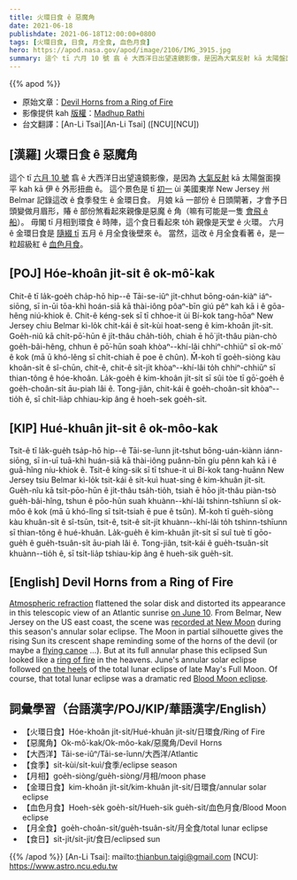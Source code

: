 ```yaml
---
title: 火環日食 ê 惡魔角
date: 2021-06-18
publishdate: 2021-06-18T12:00:00+0800
tags: [火環日食, 日食, 月全食, 血色月食]
hero: https://apod.nasa.gov/apod/image/2106/IMG_3915.jpg
summary: 這个 tī 六月 10 號 翕 ê 大西洋日出望遠鏡影像，是因為大氣反射 kā 太陽盤面搝平 kah kā 伊 ê 外形扭曲 ê。
---
```


{{% apod %}}

- 原始文章：[Devil Horns from a Ring of Fire](https://apod.nasa.gov/apod/ap210618.html)
- 影像提供 kah [版權][copyright]：[Madhup Rathi](mailto:firstname@creativesap.com)
- 台文翻譯：[An-Li Tsai][An-Li Tsai] ([NCU][NCU])

## [漢羅] 火環日食 ê 惡魔角
這个 tī [六月 10 號][on June 10] 翕 ê 大西洋日出望遠鏡影像，是因為 [大氣反射][Atmospheric refraction] kā 太陽盤面搝平 kah kā 伊 ê 外形扭曲 ê。
這个景色是 tī [初一][recorded at New Moon] ùi 美國東岸 New Jersey 州 Belmar 記錄這改 ê 食季發生 ê 金環日食。
月娘 kā 一部份 ê 日頭閘著，才會予日頭變做月眉形，賰 ê 部份煞看起來親像是惡魔 ê 角（嘛有可能是一隻 [會飛 ê 船][flying canoe]）。
毋閣 tī 月相到環食 ê 時陣，這个食日看起來 to̍h 親像是天堂 ê 火環。
六月 ê 金環日食是 [隨綴 tī][on the heels] 五月 ê 月全食後壁來 ê。
當然，這改 ê 月全食看著 ê，是一粒超級紅 ê [血色月食][Blood Moon eclipse]。

## [POJ] Hóe-khoân ji̍t-si̍t ê ok-mô͘-kak
Chit-ê tī la̍k-goe̍h cha̍p-hō hip--ê Tāi-se-iûⁿ ji̍t-chhut bōng-oán-kiàⁿ iáⁿ-siōng, sī in-ūi tōa-khì hoán-siā kā thài-iông pôaⁿ-bīn giú pêⁿ kah kā i ê gōa-hêng niú-khiok ê.
Chit-ê kéng-sek sī tī chhoe-it ùi Bí-kok tang-hōaⁿ New Jersey chiu Belmar kì-lo̍k chit-kái ê si̍t-kùi hoat-seng ê kim-khoân ji̍t-si̍t.
Goe̍h-niû kā chi̍t-pō͘-hūn ê ji̍t-thâu cha̍h-tio̍h, chiah ē hō͘ ji̍t-thâu piàn-chò goe̍h-bâi-hêng, chhun ê pō͘-hūn soah khòaⁿ--khí-lâi chhiⁿ-chhiūⁿ sī ok-mô͘ ê kok (mā ū khó-lêng sī chi̍t-chiah ē poe ê chûn).
M̄-koh tī goe̍h-siòng kàu khoân-si̍t ê sî-chūn, chit-ê, chit-ê si̍t-ji̍t khòaⁿ--khí-lâi to̍h chhiⁿ-chhiūⁿ sī thian-tông ê hóe-khoân.
La̍k-goe̍h ê kim-khoân ji̍t-si̍t sī sûi tòe tī gō͘-goe̍h ê goe̍h-choân-si̍t āu-piah lâi ê.
Tong-jiân, chit-kái ê goe̍h-choân-si̍t khòaⁿ--tio̍h ê, sī chi̍t-lia̍p chhiau-kip âng ê hoeh-sek goe̍h-si̍t.


## [KIP] Hué-khuân ji̍t-si̍t ê ok-môo-kak
Tsit-ê tī la̍k-gue̍h tsa̍p-hō hip--ê Tāi-se-îunn ji̍t-tshut bōng-uán-kiànn iánn-siōng, sī in-uī tuā-khì huán-siā kā thài-iông puânn-bīn gíu pênn kah kā i ê guā-hîng níu-khiok ê.
Tsit-ê kíng-sik sī tī tshue-it uì Bí-kok tang-huānn New Jersey tsiu Belmar kì-lo̍k tsit-kái ê si̍t-kuì huat-sing ê kim-khuân ji̍t-si̍t.
Gue̍h-nîu kā tsi̍t-pōo-hūn ê ji̍t-thâu tsa̍h-tio̍h, tsiah ē hōo ji̍t-thâu piàn-tsò gue̍h-bâi-hîng, tshun ê pōo-hūn suah khuànn--khí-lâi tshinn-tshīunn sī ok-môo ê kok (mā ū khó-lîng sī tsi̍t-tsiah ē pue ê tsûn).
M̄-koh tī gue̍h-siòng kàu khuân-si̍t ê sî-tsūn, tsit-ê, tsit-ê si̍t-ji̍t khuànn--khí-lâi to̍h tshinn-tshīunn sī thian-tông ê hué-khuân.
La̍k-gue̍h ê kim-khuân ji̍t-si̍t sī suî tuè tī gōo-gue̍h ê gue̍h-tsuân-si̍t āu-piah lâi ê.
Tong-jiân, tsit-kái ê gue̍h-tsuân-si̍t khuànn--tio̍h ê, sī tsi̍t-lia̍p tshiau-kip âng ê hueh-sik gue̍h-si̍t.



## [English] Devil Horns from a Ring of Fire

[Atmospheric refraction][Atmospheric refraction] flattened the solar disk and distorted its appearance in this telescopic view of an Atlantic sunrise [on June 10][on June 10].
From Belmar, New Jersey on the US east coast, the scene was [recorded at New Moon][recorded at New Moon] during this season's annular solar eclipse.
The Moon in partial silhouette gives the rising Sun its crescent shape reminding some of the horns of the devil (or maybe a [flying canoe][flying canoe] ...).
But at its full annular phase this eclipsed Sun looked like a [ring of fire][ring of fire] in the heavens.
June's annular solar eclipse followed [on the heels][on the heels] of the total lunar eclipse of late May's Full Moon.
Of course, that total lunar eclipse was a dramatic red [Blood Moon eclipse][Blood Moon eclipse].



## 詞彙學習（台語漢字/POJ/KIP/華語漢字/English）

- 【火環日食】Hóe-khoân ji̍t-si̍t/Hué-khuân ji̍t-si̍t/日環食/Ring of Fire
- 【惡魔角】Ok-mô͘-kak/Ok-môo-kak/惡魔角/Devil Horns
- 【大西洋】Tāi-se-iûⁿ/Tāi-se-îunn/大西洋/Atlantic
- 【食季】si̍t-kùi/si̍t-kuì/食季/eclipse season
- 【月相】goe̍h-siòng/gue̍h-siòng/月相/moon phase
- 【金環日食】kim-khoân ji̍t-si̍t/kim-khuân ji̍t-si̍t/日環食/annular solar eclipse
- 【血色月食】Hoeh-se̍k goe̍h-si̍t/Hueh-si̍k gue̍h-si̍t/血色月食/Blood Moon eclipse
- 【月全食】goe̍h-choân-si̍t/gue̍h-tsuân-si̍t/月全食/total lunar eclipse
- 【食日】si̍t-ji̍t/si̍t-ji̍t/食日/eclipsed sun



{{% /apod %}}
[An-Li Tsai]: mailto:thianbun.taigi@gmail.com
[NCU]: https://www.astro.ncu.edu.tw

[copyright]: https://apod.nasa.gov/apod/fap/lib/about_apod.html#srapply
[Atmospheric refraction]:https://apod.nasa.gov/apod/ap170120.html
[on June 10]:https://svs.gsfc.nasa.gov/4910
[recorded at New Moon]:https://www.facebook.com/APOD.Sky/photos/a.3691846764252849/3691842077586651
[flying canoe]:https://fr.wikipedia.org/wiki/Chasse-galerie
[ring of fire]:https://apod.nasa.gov/apod/ap200615.html
[on the heels]:https://apod.nasa.gov/apod/ap210612.html
[Blood Moon eclipse]:https://apod.nasa.gov/apod/ap210604.html
